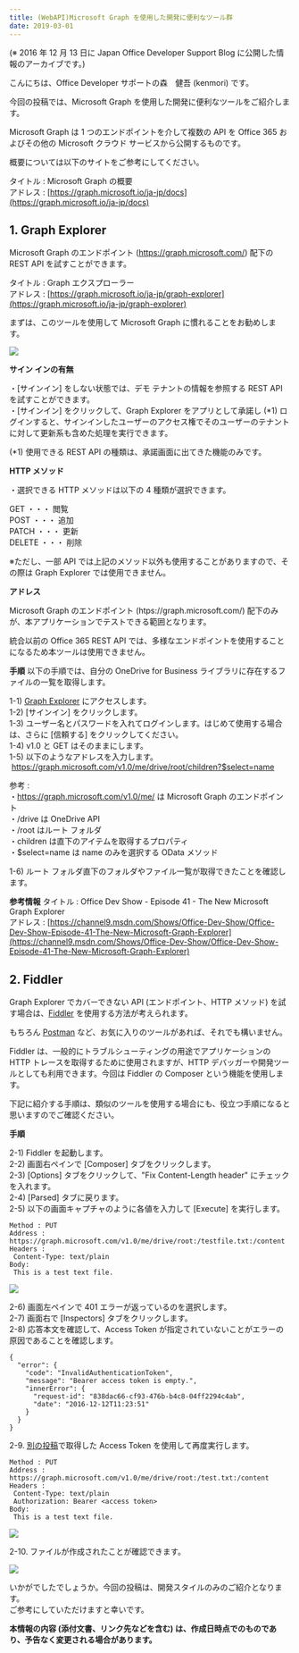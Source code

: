 ```yaml
---
title: (WebAPI)Microsoft Graph を使用した開発に便利なツール群
date: 2019-03-01
---
```


(※ 2016 年 12 月 13 日に Japan Office Developer Support Blog に公開した情報のアーカイブです。)

こんにちは、Office Developer サポートの森　健吾 (kenmori) です。

今回の投稿では、Microsoft Graph を使用した開発に便利なツールをご紹介します。

Microsoft Graph は 1 つのエンドポイントを介して複数の API を Office 365 およびその他の Microsoft クラウド サービスから公開するものです。

概要については以下のサイトをご参考にしてください。

タイトル : Microsoft Graph の概要  
アドレス : [https://graph.microsoft.io/ja-jp/docs](https://graph.microsoft.io/ja-jp/docs)

**1\. Graph Explorer**
----------------------

Microsoft Graph のエンドポイント (https://graph.microsoft.com/) 配下の REST API を試すことができます。

タイトル : Graph エクスプローラー  
アドレス : [https://graph.microsoft.io/ja-jp/graph-explorer](https://graph.microsoft.io/ja-jp/graph-explorer)

まずは、このツールを使用して Microsoft Graph に慣れることをお勧めします。

![](image1.png)

**サイン インの有無**

・\[サインイン\] をしない状態では、デモ テナントの情報を参照する REST API を試すことができます。  
・\[サインイン\] をクリックして、Graph Explorer をアプリとして承諾し (\*1) ログインすると、サインインしたユーザーのアクセス権でそのユーザーのテナントに対して更新系も含めた処理を実行できます。

(\*1) 使用できる REST API の種類は、承諾画面に出てきた機能のみです。

**HTTP メソッド**

・選択できる HTTP メソッドは以下の 4 種類が選択できます。

GET ・・・ 閲覧  
POST ・・・ 追加  
PATCH ・・・ 更新  
DELETE ・・・ 削除

※ただし、一部 API では上記のメソッド以外も使用することがありますので、その際は Graph Explorer では使用できません。

**アドレス**

Microsoft Graph のエンドポイント (htps://graph.microsoft.com/) 配下のみが、本アプリケーションでテストできる範囲となります。

統合以前の Office 365 REST API では、多様なエンドポイントを使用することになるため本ツールは使用できません。

**手順**
以下の手順では、自分の OneDrive for Business ライブラリに存在するファイルの一覧を取得します。

1-1) [Graph Explorer](https://graph.microsoft.io/ja-jp/graph-explorer) にアクセスします。  
1-2) \[サインイン\] をクリックします。  
1-3) ユーザー名とパスワードを入れてログインします。はじめて使用する場合は、さらに \[信頼する\] をクリックしてください。  
1-4) v1.0 と GET はそのままにします。  
1-5) 以下のようなアドレスを入力します。  
 https://graph.microsoft.com/v1.0/me/drive/root/children?$select=name

参考 :  
・https://graph.microsoft.com/v1.0/me/ は Microsoft Graph のエンドポイント  
・/drive は OneDrive API  
・/root はルート フォルダ  
・children は直下のアイテムを取得するプロパティ  
・$select=name は name のみを選択する OData メソッド

1-6) ルート フォルダ直下のフォルダやファイル一覧が取得できたことを確認します。

**参考情報**
タイトル : Office Dev Show - Episode 41 - The New Microsoft Graph Explorer  
アドレス : [https://channel9.msdn.com/Shows/Office-Dev-Show/Office-Dev-Show-Episode-41-The-New-Microsoft-Graph-Explorer](https://channel9.msdn.com/Shows/Office-Dev-Show/Office-Dev-Show-Episode-41-The-New-Microsoft-Graph-Explorer)

**2\. Fiddler**
---------------

Graph Explorer でカバーできない API (エンドポイント、HTTP メソッド) を試す場合は、[Fiddler](http://www.telerik.com/fiddler) を使用する方法が考えられます。

もちろん [Postman](https://www.getpostman.com/) など、お気に入りのツールがあれば、それでも構いません。

Fiddler は、一般的にトラブルシューティングの用途でアプリケーションの HTTP トレースを取得するために使用されますが、HTTP デバッガーや開発ツールとしても利用できます。今回は Fiddler の Composer という機能を使用します。

下記に紹介する手順は、類似のツールを使用する場合にも、役立つ手順になると思いますのでご確認ください。

**手順**

2-1) Fiddler を起動します。  
2-2) 画面右ペインで \[Composer\] タブをクリックします。  
2-3) \[Options\] タブをクリックして、"Fix Content-Length header" にチェックを入れます。  
2-4) \[Parsed\] タブに戻ります。  
2-5) 以下の画面キャプチャのように各値を入力して \[Execute\] を実行します。

```
Method : PUT  
Address : https://graph.microsoft.com/v1.0/me/drive/root:/testfile.txt:/content  
Headers :  
 Content-Type: text/plain  
Body:  
 This is a test text file.
```

![](image2.png)  

2-6) 画面左ペインで 401 エラーが返っているのを選択します。  
2-7) 画面右で \[Inspectors\] タブをクリックします。  
2-8) 応答本文を確認して、Access Token が指定されていないことがエラーの原因であることを確認します。

```
{
  "error": {
    "code": "InvalidAuthenticationToken",
    "message": "Bearer access token is empty.",
    "innerError": {
      "request-id": "838dac66-cf93-476b-b4c8-04ff2294c4ab",
      "date": "2016-12-12T11:23:51"
    }
  }
}
```

  

2-9. [別の投稿](https://officesupportjp.github.io/blog/(WebAPI)OAuth%20Bearer%20Token%20(Access%20Token)%20%E3%81%AE%E5%8F%96%E5%BE%97%E6%96%B9%E6%B3%95%E3%81%AB%E3%81%A4%E3%81%84%E3%81%A6/)で取得した Access Token を使用して再度実行します。

```
Method : PUT
Address : https://graph.microsoft.com/v1.0/me/drive/root:/test.txt:/content
Headers :
 Content-Type: text/plain
 Authorization: Bearer <access token>
Body:
 This is a test text file.
```

![](image3.png)  

2-10. ファイルが作成されたことが確認できます。

![](image4.png)

いかがでしたでしょうか。今回の投稿は、開発スタイルのみのご紹介となります。  
ご参考にしていただけますと幸いです。

**本情報の内容 (添付文書、リンク先などを含む) は、作成日時点でのものであり、予告なく変更される場合があります。**